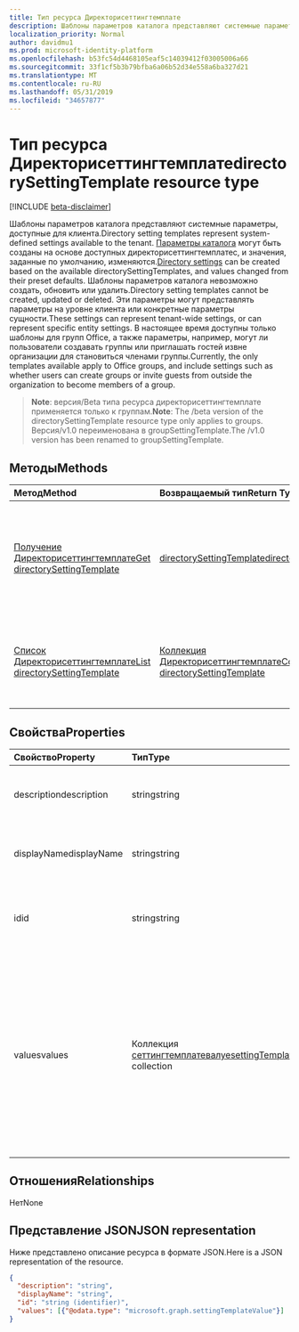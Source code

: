 ```yaml
---
title: Тип ресурса Директорисеттингтемплате
description: Шаблоны параметров каталога представляют системные параметры, доступные для клиента. Параметры каталога могут быть созданы на основе доступных Директорисеттингтемплатес, и значения, заданные по умолчанию, изменяются. Шаблоны параметров каталога невозможно создать, обновить или удалить. Эти параметры могут представлять параметры на уровне клиента или конкретные параметры сущности.  В настоящее время доступны только шаблоны для групп Office, а также параметры, например, могут ли пользователи создавать группы или приглашать гостей извне организации для становиться членами группы.
localization_priority: Normal
author: davidmu1
ms.prod: microsoft-identity-platform
ms.openlocfilehash: b53fc54d4468105eaf5c14039412f03005006a66
ms.sourcegitcommit: 33f1cf5b3b79bfba6a06b52d34e558a6ba327d21
ms.translationtype: MT
ms.contentlocale: ru-RU
ms.lasthandoff: 05/31/2019
ms.locfileid: "34657877"
---
```

# <a name="directorysettingtemplate-resource-type"></a><span data-ttu-id="a8da6-107">Тип ресурса Директорисеттингтемплате</span><span class="sxs-lookup"><span data-stu-id="a8da6-107">directorySettingTemplate resource type</span></span>

[!INCLUDE [beta-disclaimer](../../includes/beta-disclaimer.md)]

<span data-ttu-id="a8da6-108">Шаблоны параметров каталога представляют системные параметры, доступные для клиента.</span><span class="sxs-lookup"><span data-stu-id="a8da6-108">Directory setting templates represent system-defined settings available to the tenant.</span></span> <span data-ttu-id="a8da6-109">[Параметры каталога](directorysetting.md) могут быть созданы на основе доступных директорисеттингтемплатес, и значения, заданные по умолчанию, изменяются.</span><span class="sxs-lookup"><span data-stu-id="a8da6-109">[Directory settings](directorysetting.md) can be created based on the available directorySettingTemplates, and values changed from their preset defaults.</span></span> <span data-ttu-id="a8da6-110">Шаблоны параметров каталога невозможно создать, обновить или удалить.</span><span class="sxs-lookup"><span data-stu-id="a8da6-110">Directory setting templates cannot be created, updated or deleted.</span></span> <span data-ttu-id="a8da6-111">Эти параметры могут представлять параметры на уровне клиента или конкретные параметры сущности.</span><span class="sxs-lookup"><span data-stu-id="a8da6-111">These settings can represent tenant-wide settings, or can represent specific entity settings.</span></span>  <span data-ttu-id="a8da6-112">В настоящее время доступны только шаблоны для групп Office, а также параметры, например, могут ли пользователи создавать группы или приглашать гостей извне организации для становиться членами группы.</span><span class="sxs-lookup"><span data-stu-id="a8da6-112">Currently, the only templates available apply to Office groups, and include settings such as whether users can create groups or invite guests from outside the organization to become members of a group.</span></span>

> <span data-ttu-id="a8da6-113">**Note**: версия/Beta типа ресурса директорисеттингтемплате применяется только к группам.</span><span class="sxs-lookup"><span data-stu-id="a8da6-113">**Note**: The /beta version of the directorySettingTemplate resource type only applies to groups.</span></span> <span data-ttu-id="a8da6-114">Версия/v1.0 переименована в groupSettingTemplate.</span><span class="sxs-lookup"><span data-stu-id="a8da6-114">The /v1.0 version has been renamed to groupSettingTemplate.</span></span>

## <a name="methods"></a><span data-ttu-id="a8da6-115">Методы</span><span class="sxs-lookup"><span data-stu-id="a8da6-115">Methods</span></span>

| <span data-ttu-id="a8da6-116">Метод</span><span class="sxs-lookup"><span data-stu-id="a8da6-116">Method</span></span>           | <span data-ttu-id="a8da6-117">Возвращаемый тип</span><span class="sxs-lookup"><span data-stu-id="a8da6-117">Return Type</span></span>    |<span data-ttu-id="a8da6-118">Описание</span><span class="sxs-lookup"><span data-stu-id="a8da6-118">Description</span></span>|
|:---------------|:--------|:----------|
|[<span data-ttu-id="a8da6-119">Получение Директорисеттингтемплате</span><span class="sxs-lookup"><span data-stu-id="a8da6-119">Get directorySettingTemplate</span></span>](../api/directorysettingtemplate-get.md) | [<span data-ttu-id="a8da6-120">directorySettingTemplate</span><span class="sxs-lookup"><span data-stu-id="a8da6-120">directorySettingTemplate</span></span>](directorysettingtemplate.md) |<span data-ttu-id="a8da6-121">Чтение определенных свойств одного из системных объектов Директорисеттингтемплате, определенных системой.</span><span class="sxs-lookup"><span data-stu-id="a8da6-121">Read the specific properties of one of the system defined directorySettingTemplate objects.</span></span>|
|[<span data-ttu-id="a8da6-122">Список Директорисеттингтемплате</span><span class="sxs-lookup"><span data-stu-id="a8da6-122">List directorySettingTemplate</span></span>](../api/directorysettingtemplate-list.md) | [<span data-ttu-id="a8da6-123">Коллекция Директорисеттингтемплате</span><span class="sxs-lookup"><span data-stu-id="a8da6-123">Collection of directorySettingTemplate</span></span>](directorysettingtemplate.md) |<span data-ttu-id="a8da6-124">Перечисление всех объектов Директорисеттингтемплате, определенных системой.</span><span class="sxs-lookup"><span data-stu-id="a8da6-124">List all of the system defined directorySettingTemplate objects.</span></span>|

## <a name="properties"></a><span data-ttu-id="a8da6-125">Свойства</span><span class="sxs-lookup"><span data-stu-id="a8da6-125">Properties</span></span>
| <span data-ttu-id="a8da6-126">Свойство</span><span class="sxs-lookup"><span data-stu-id="a8da6-126">Property</span></span>     | <span data-ttu-id="a8da6-127">Тип</span><span class="sxs-lookup"><span data-stu-id="a8da6-127">Type</span></span>   |<span data-ttu-id="a8da6-128">Описание</span><span class="sxs-lookup"><span data-stu-id="a8da6-128">Description</span></span>|
|:---------------|:--------|:----------|
|<span data-ttu-id="a8da6-129">description</span><span class="sxs-lookup"><span data-stu-id="a8da6-129">description</span></span>|<span data-ttu-id="a8da6-130">string</span><span class="sxs-lookup"><span data-stu-id="a8da6-130">string</span></span>|<span data-ttu-id="a8da6-131">Описание шаблона.</span><span class="sxs-lookup"><span data-stu-id="a8da6-131">Description of the template.</span></span> <span data-ttu-id="a8da6-132">Только для чтения.</span><span class="sxs-lookup"><span data-stu-id="a8da6-132">Read-only.</span></span>|
|<span data-ttu-id="a8da6-133">displayName</span><span class="sxs-lookup"><span data-stu-id="a8da6-133">displayName</span></span>|<span data-ttu-id="a8da6-134">string</span><span class="sxs-lookup"><span data-stu-id="a8da6-134">string</span></span>|<span data-ttu-id="a8da6-135">Отображаемое имя шаблона.</span><span class="sxs-lookup"><span data-stu-id="a8da6-135">Display name of the template.</span></span> <span data-ttu-id="a8da6-136">Только для чтения.</span><span class="sxs-lookup"><span data-stu-id="a8da6-136">Read-only.</span></span> |
|<span data-ttu-id="a8da6-137">id</span><span class="sxs-lookup"><span data-stu-id="a8da6-137">id</span></span>|<span data-ttu-id="a8da6-138">string</span><span class="sxs-lookup"><span data-stu-id="a8da6-138">string</span></span>| <span data-ttu-id="a8da6-139">Уникальный идентификатор шаблона.</span><span class="sxs-lookup"><span data-stu-id="a8da6-139">Unique identifier for the template.</span></span> <span data-ttu-id="a8da6-140">Только для чтения.</span><span class="sxs-lookup"><span data-stu-id="a8da6-140">Read-only.</span></span>|
|<span data-ttu-id="a8da6-141">values</span><span class="sxs-lookup"><span data-stu-id="a8da6-141">values</span></span>|<span data-ttu-id="a8da6-142">Коллекция [сеттингтемплатевалуе](settingtemplatevalue.md)</span><span class="sxs-lookup"><span data-stu-id="a8da6-142">[settingTemplateValue](settingtemplatevalue.md) collection</span></span>| <span data-ttu-id="a8da6-143">Коллекция Settingtemplatevalue, в которой перечислены набор доступных параметров, значения по умолчанию и типы, которые составляют этот шаблон.</span><span class="sxs-lookup"><span data-stu-id="a8da6-143">Collection of settingTemplateValues that list the set of available settings, defaults and types that make up this template.</span></span>  <span data-ttu-id="a8da6-144">Только для чтения.</span><span class="sxs-lookup"><span data-stu-id="a8da6-144">Read-only.</span></span> |

## <a name="relationships"></a><span data-ttu-id="a8da6-145">Отношения</span><span class="sxs-lookup"><span data-stu-id="a8da6-145">Relationships</span></span>
<span data-ttu-id="a8da6-146">Нет</span><span class="sxs-lookup"><span data-stu-id="a8da6-146">None</span></span>


## <a name="json-representation"></a><span data-ttu-id="a8da6-147">Представление JSON</span><span class="sxs-lookup"><span data-stu-id="a8da6-147">JSON representation</span></span>

<span data-ttu-id="a8da6-148">Ниже представлено описание ресурса в формате JSON.</span><span class="sxs-lookup"><span data-stu-id="a8da6-148">Here is a JSON representation of the resource.</span></span>

<!-- {
  "blockType": "resource",
  "optionalProperties": [

  ],
  "@odata.type": "microsoft.graph.directorySettingTemplate"
}-->

```json
{
  "description": "string",
  "displayName": "string",
  "id": "string (identifier)",
  "values": [{"@odata.type": "microsoft.graph.settingTemplateValue"}]
}

```

<!-- uuid: 8fcb5dbc-d5aa-4681-8e31-b001d5168d79
2015-10-25 14:57:30 UTC -->
<!--
{
  "type": "#page.annotation",
  "description": "directorySettingTemplate resource",
  "keywords": "",
  "section": "documentation",
  "tocPath": "",
  "suppressions": []
}
-->
